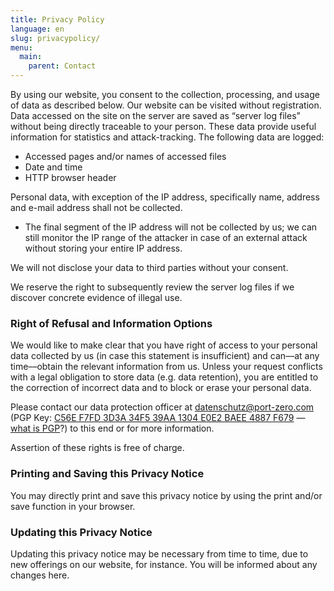 ```yaml
---
title: Privacy Policy
language: en
slug: privacypolicy/
menu:
  main:
    parent: Contact
---
```


By using our website, you consent to the collection, processing, and usage of data as described below. Our website can be visited without registration. Data accessed on the site on the server are saved as “server log files” without being directly traceable to your person. These data provide useful information for statistics and attack-tracking. The following data are logged:

* Accessed pages and/or names of accessed files
* Date and time
* HTTP browser header

Personal data, with exception of the IP address, specifically name, address and e-mail address shall not be collected.

* The final segment of the IP address will not be collected by us; we can still monitor the IP range of the attacker in case of an external attack without storing your entire IP address.

We will not disclose your data to third parties without your consent.

We reserve the right to subsequently review the server log files if we discover concrete evidence of illegal use.

### Right of Refusal and Information Options

We would like to make clear that you have right of access to your personal data collected by us (in case this statement is insufficient) and can––at any time––obtain the relevant information from us. Unless your request conflicts with a legal obligation to store data (e.g. data retention), you are entitled to the correction of incorrect data and to block or erase your personal data.

Please contact our data protection officer at
[datenschutz@port-zero.com](mailto:datenschutz@port-zero.com)
(PGP Key: [C56E F7FD 3D3A 34F5 39AA 1304 E0E2 BAEE 4887
F679](/pubkey-datenschutz.asc) — [what is PGP](https://emailselfdefense.fsf.org/en/infographic.html)?) to this end or for more information.

Assertion of these rights is free of charge.

### Printing and Saving this Privacy Notice

You may directly print and save this privacy notice by using the print and/or save function in your browser.

### Updating this Privacy Notice

Updating this privacy notice may be necessary from time to time, due to new offerings on our website, for instance. You will be informed about any changes here.
